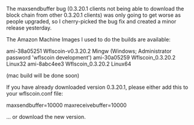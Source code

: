 The maxsendbuffer bug (0.3.20.1 clients not being able to download the block chain from other 0.3.20.1 clients) was only going to get
worse as people upgraded, so I cherry-picked the bug fix and created a minor release yesterday.

The Amazon Machine Images I used to do the builds are available:

  ami-38a05251   Wflscoin-v0.3.20.2 Mingw    (Windows; Administrator password 'wflscoin development')
  ami-30a05259   Wflscoin_0.3.20.2 Linux32
  ami-8abc4ee3   Wflscoin_0.3.20.2 Linux64

(mac build will be done soon)

If you have already downloaded version 0.3.20.1, please either add this to your wflscoin.conf file:

  maxsendbuffer=10000
  maxreceivebuffer=10000

... or download the new version.
